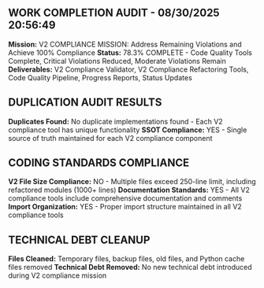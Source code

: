 ## WORK COMPLETION AUDIT - 08/30/2025 20:56:49
**Mission:** V2 COMPLIANCE MISSION: Address Remaining Violations and Achieve 100% Compliance
**Status:** 78.3% COMPLETE - Code Quality Tools Complete, Critical Violations Reduced, Moderate Violations Remain
**Deliverables:** V2 Compliance Validator, V2 Compliance Refactoring Tools, Code Quality Pipeline, Progress Reports, Status Updates
## DUPLICATION AUDIT RESULTS
**Duplicates Found:** No duplicate implementations found - Each V2 compliance tool has unique functionality
**SSOT Compliance:** YES - Single source of truth maintained for each V2 compliance component
## CODING STANDARDS COMPLIANCE
**V2 File Size Compliance:** NO - Multiple files exceed 250-line limit, including refactored modules (1000+ lines)
**Documentation Standards:** YES - All V2 compliance tools include comprehensive documentation and comments
**Import Organization:** YES - Proper import structure maintained in all V2 compliance tools
## TECHNICAL DEBT CLEANUP
**Files Cleaned:** Temporary files, backup files, old files, and Python cache files removed
**Technical Debt Removed:** No new technical debt introduced during V2 compliance mission
